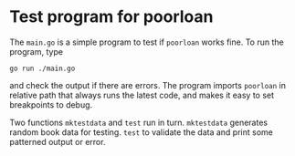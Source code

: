 Test program for poorloan
=========================

The `main.go` is a simple program to test if `poorloan` works fine. To run the program, type

    go run ./main.go

and check the output if there are errors. The program imports `poorloan` in relative path that always runs the latest code, and makes it easy to set breakpoints to debug.

Two functions `mktestdata` and `test` run in turn. `mktestdata` generates random book data for testing. `test` to validate the data and print some patterned output or error. 